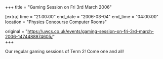 +++
title = "Gaming Session on Fri 3rd March 2006"

[extra]
time = "21:00:00"
end_date = "2006-03-04"
end_time = "04:00:00"
location = "Physics Concourse Computer Rooms"

original = "https://uwcs.co.uk/events/gaming-session-on-fri-3rd-march-2006-1474488974605/"    
+++

Our regular gaming sessions of Term 2\! Come one and all\!

